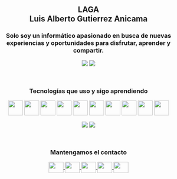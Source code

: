 <h2 align="center">LAGA<br>Luis Alberto Gutierrez Anicama</h2>
<h3 align="center">Solo soy un informático apasionado en busca de nuevas experiencias y oportunidades para disfrutar, aprender y compartir.</h3>

<p align="center">
    <img src="https://komarev.com/ghpvc/?username=lagaxyz-username&color=brightgreen&label=Visitante+Número"/>
    <a href="https://www.laga.xyz/"><img src="https://img.shields.io/badge/Sitio%20Web-www.laga.xyz-brightgreen?style=flat"></a>
</p>

<br>

<h3 align="center">Tecnologías que uso y sigo aprendiendo</h3>
<p align="center">
    <a> <img src="https://www.vectorlogo.zone/logos/git-scm/git-scm-icon.svg" width="40" height="40"/> </a>
    <a> <img src="https://devicon.dev/devicon.git/icons/github/github-original-wordmark.svg" width="40" height="40"/> </a>
    <a> <img src="https://devicons.github.io/devicon/devicon.git/icons/html5/html5-original-wordmark.svg" width="40" height="40"/> </a>
    <a> <img src="https://devicons.github.io/devicon/devicon.git/icons/css3/css3-original-wordmark.svg" width="40" height="40"/> </a>
    <a> <img src="https://devicons.github.io/devicon/devicon.git/icons/javascript/javascript-original.svg" width="40" height="40"/> </a>
    <a> <img src="https://devicons.github.io/devicon/devicon.git/icons/java/java-original-wordmark.svg" width="40" height="40"/> </a>
    <a> <img src="https://devicons.github.io/devicon/devicon.git/icons/android/android-original-wordmark.svg" width="40" height="40"/> </a>
    <a> <img src="https://www.vectorlogo.zone/logos/firebase/firebase-icon.svg" width="40" height="40"/> </a>
    <a> <img src="https://devicons.github.io/devicon/devicon.git/icons/mysql/mysql-original-wordmark.svg" width="40" height="40"/> </a>
    <a> <img src="https://devicons.github.io/devicon/devicon.git/icons/oracle/oracle-original.svg" width="40" height="40"/> </a>
</p>

<p align="center">
    <img src="https://github-readme-stats.vercel.app/api/top-langs/?username=lagaxyz"/>
    <img src="https://github-readme-stats.vercel.app/api?username=lagaxyz&show_icons=true&theme=dark"/>
</p>

<br>

<h3 align="center">Mantengamos el contacto</h3>
<p align="center"> 
    <a href="https://fb.com/lagaxyz" target="blank">
        <img align="center" src="https://cdn.jsdelivr.net/npm/simple-icons@3.0.1/icons/facebook.svg" height="30" width="40" />
    </a>
    <a href="https://instagram.com/lagaxyz" target="blank">
        <img align="center" src="https://cdn.jsdelivr.net/npm/simple-icons@3.0.1/icons/instagram.svg" height="30" width="40" />
    </a>
    <a href="https://wa.me/51977513393" target="blank">
        <img align="center" src="https://cdn.jsdelivr.net/npm/simple-icons@3.0.1/icons/whatsapp.svg" height="30" width="40" />
    </a>
    <a href="https://www.youtube.com/channel/UCa73fp-v3eZJBZtDBNklFPg" target="blank">
        <img align="center" src="https://cdn.jsdelivr.net/npm/simple-icons@3.0.1/icons/youtube.svg" height="30" width="40" />
    </a>
    <a href="https://linkedin.com/in/lagaxyz" target="blank">
        <img align="center" src="https://cdn.jsdelivr.net/npm/simple-icons@3.0.1/icons/linkedin.svg" height="30" width="40" />
    </a>
</p>

